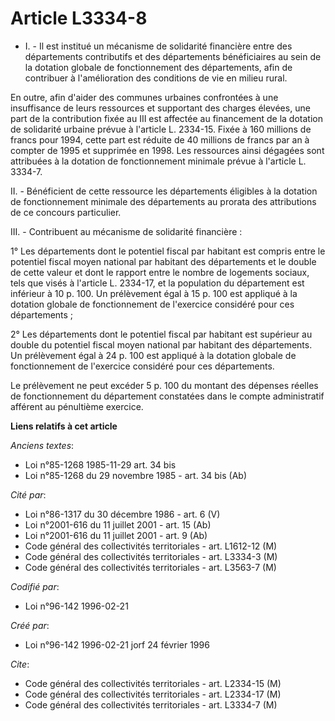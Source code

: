 # Article L3334-8

- I. - Il est institué un mécanisme de solidarité financière entre des départements contributifs et des départements
bénéficiaires au sein de la dotation globale de fonctionnement des départements, afin de contribuer à l'amélioration des
conditions de vie en milieu rural.

En outre, afin d'aider des communes urbaines confrontées à une insuffisance de leurs ressources et supportant des charges
élevées, une part de la contribution fixée au III est affectée au financement de la dotation de solidarité urbaine prévue à
l'article L. 2334-15. Fixée à 160 millions de francs pour 1994, cette part est réduite de 40 millions de francs par an à
compter de 1995 et supprimée en 1998. Les ressources ainsi dégagées sont attribuées à la dotation de fonctionnement minimale
prévue à l'article L. 3334-7.

II. - Bénéficient de cette ressource les départements éligibles à la dotation de fonctionnement minimale des départements au
prorata des attributions de ce concours particulier.

III. - Contribuent au mécanisme de solidarité financière :

1° Les départements dont le potentiel fiscal par habitant est compris entre le potentiel fiscal moyen national par habitant
des départements et le double de cette valeur et dont le rapport entre le nombre de logements sociaux, tels que visés à
l'article L. 2334-17, et la population du département est inférieur à 10 p. 100. Un prélèvement égal à 15 p. 100 est appliqué
à la dotation globale de fonctionnement de l'exercice considéré pour ces départements ;

2° Les départements dont le potentiel fiscal par habitant est supérieur au double du potentiel fiscal moyen national par
habitant des départements. Un prélèvement égal à 24 p. 100 est appliqué à la dotation globale de fonctionnement de l'exercice
considéré pour ces départements.

Le prélèvement ne peut excéder 5 p. 100 du montant des dépenses réelles de fonctionnement du département constatées dans le
compte administratif afférent au pénultième exercice.

**Liens relatifs à cet article**

_Anciens textes_:

  - Loi n°85-1268 1985-11-29 art. 34 bis
  - Loi n°85-1268 du 29 novembre 1985 - art. 34 bis (Ab)

_Cité par_:

  - Loi n°86-1317 du 30 décembre 1986 - art. 6 (V)
  - Loi n°2001-616 du 11 juillet 2001 - art. 15 (Ab)
  - Loi n°2001-616 du 11 juillet 2001 - art. 9 (Ab)
  - Code général des collectivités territoriales - art. L1612-12 (M)
  - Code général des collectivités territoriales - art. L3334-3 (M)
  - Code général des collectivités territoriales - art. L3563-7 (M)

_Codifié par_:

  - Loi n°96-142 1996-02-21

_Créé par_:

  - Loi n°96-142 1996-02-21 jorf 24 février 1996

_Cite_:

  - Code général des collectivités territoriales - art. L2334-15 (M)
  - Code général des collectivités territoriales - art. L2334-17 (M)
  - Code général des collectivités territoriales - art. L3334-7 (M)

